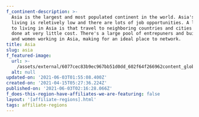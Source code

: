 ```yaml
---
f_continent-description: >-
  Asia is the largest and most populated continent in the world. Asia's cost of
  living is reletively low and there are lots of job opportunities. A large draw
  to living in Asia is that travel to neighboring countries and cities can be
  done at very little cost. There's a large pool of entrepuners and buissnes men
  and women working in Asia, making for an ideal place to network.
title: Asia
slug: asia
f_featured-image:
  url: >-
    /assets/external/6077cec83b9ec967bb51d0dd_602f64f266962content_global-properties-asia.jpeg
  alt: null
updated-on: '2021-06-03T01:55:08.400Z'
created-on: '2021-04-15T05:27:36.224Z'
published-on: '2021-06-03T02:16:28.066Z'
f_does-this-region-have-affiliates-we-are-featuring: false
layout: '[affiliate-regions].html'
tags: affiliate-regions
---
```



